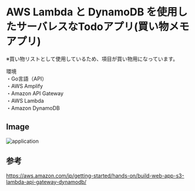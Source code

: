 # AWS Lambda と DynamoDB を使用したサーバレスなTodoアプリ(買い物メモアプリ)
※買い物リストとして使用しているため、項目が買い物用になっています。


環境  
・Go言語（API）  
・AWS Amplify  
・Amazon API Gateway  
・AWS Lambda  
・Amazon DynamoDB
## Image
![application](https://user-images.githubusercontent.com/84375912/148714825-4c1becf9-71ea-473e-ac6d-a9d586a7855a.png)


## 参考
https://aws.amazon.com/jp/getting-started/hands-on/build-web-app-s3-lambda-api-gateway-dynamodb/

